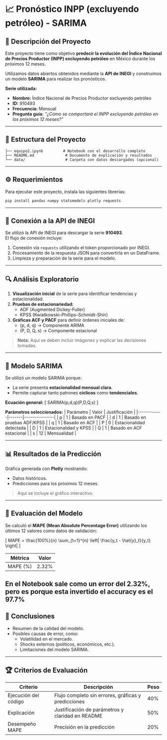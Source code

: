 
# 📈 Pronóstico INPP (excluyendo petróleo) - SARIMA

## 📝 Descripción del Proyecto
Este proyecto tiene como objetivo **predecir la evolución del Índice Nacional de Precios Productor (INPP) excluyendo petróleo** en México durante los próximos 12 meses. 

Utilizamos datos abiertos obtenidos mediante la **API de INEGI** y construimos un modelo **SARIMA** para realizar los pronósticos.

**Serie utilizada:**
- **Nombre:** Índice Nacional de Precios Productor excluyendo petróleo  
- **ID:** 910493  
- **Frecuencia:** Mensual  
- **Pregunta guía:** *"¿Cómo se comportará el INPP excluyendo petróleo en los próximos 12 meses?"*

---

## 📂 Estructura del Proyecto
```
├── equipo2.ipynb         # Notebook con el desarrollo completo
├── README.md              # Documento de explicación y resultados
└── data/                  # Carpeta con datos descargados (opcional)
```

---

## ⚙️ Requerimientos

Para ejecutar este proyecto, instala las siguientes librerías:

```bash
pip install pandas numpy statsmodels plotly requests
```

---

## 🔗 Conexión a la API de INEGI

Se utilizó la API de INEGI para descargar la serie **910493**.  
El flujo de conexión incluye:

1. Conexión vía `requests` utilizando el token proporcionado por INEGI.
2. Procesamiento de la respuesta JSON para convertirla en un DataFrame.
3. Limpieza y preparación de la serie para el modelo.

---

## 🔍 Análisis Exploratorio

1. **Visualización inicial** de la serie para identificar tendencias y estacionalidad.
2. **Pruebas de estacionariedad:**
   - ADF (Augmented Dickey-Fuller)
   - KPSS (Kwiatkowski–Phillips–Schmidt–Shin)
3. **Gráficas ACF y PACF** para definir órdenes iniciales de:
   - (p, d, q) → Componente ARIMA
   - (P, D, Q, s) → Componente estacional

> **Nota:** Aquí se deben incluir imágenes y explicar las decisiones tomadas.

---

## 🤖 Modelo SARIMA

Se utilizó un modelo SARIMA porque:
- La serie presenta **estacionalidad mensual clara**.
- Permite capturar tanto patrones **cíclicos** como **tendenciales**.

**Ecuación general:**
\[
SARIMA(p,d,q)(P,D,Q,s)
\]

**Parámetros seleccionados:**
| Parámetro | Valor | Justificación |
|------------|-------|---------------|
| p          | 1     | Basado en PACF |
| d          | 1     | Basado en pruebas ADF/KPSS |
| q          | 1     | Basado en ACF |
| P          | 0     | Estacionalidad detectada |
| D          | 1     | Estacionalidad y KPSS |
| Q          | 1     | Basado en ACF estacional |
| s          | 12    | Mensualidad |

---

## 📊 Resultados de la Predicción

Gráfica generada con **Plotly** mostrando:
- Datos históricos.
- Predicciones para los próximos 12 meses.

> Aquí se incluye el gráfico interactivo.

---

## 🧮 Evaluación del Modelo

Se calculó el **MAPE (Mean Absolute Percentage Error)** utilizando los últimos 12 valores como datos de validación:

\[
MAPE = \frac{100\%}{n} \sum_{t=1}^{n} \left| \frac{y_t - \hat{y}_t}{y_t} \right|
\]

| Métrica  | Valor |
|-----------|-------|
| MAPE (%)  | 2.32% |

En el Notebook sale como un error del 2.32%, pero es porque esta invertido el accuracy es el 97.7%
---

## 📌 Conclusiones
- Resumen de la calidad del modelo.
- Posibles causas de error, como:
  - Volatilidad en el mercado.
  - Shocks externos (políticos, económicos, etc.).
  - Limitaciones del modelo SARIMA.

---

## 🏆 Criterios de Evaluación

| Criterio             | Descripción                                         | Peso |
|----------------------|-----------------------------------------------------|------|
| Ejecución del código | Flujo completo sin errores, gráficas y predicciones | 40%  |
| Explicación          | Justificación de parámetros y claridad en README    | 50%  |
| Desempeño MAPE       | Precisión en la predicción                          | 20%  |
